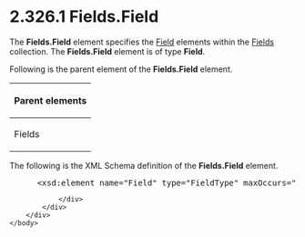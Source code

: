 <html dir="LTR" xmlns:mshelp="http://msdn.microsoft.com/mshelp" xmlns:ddue="http://ddue.schemas.microsoft.com/authoring/2003/5" xmlns:xlink="http://www.w3.org/1999/xlink" xmlns:tool="http://www.microsoft.com/tooltip">
    <head>
        <meta http-equiv="Content-Type" content="text/html; CHARSET=utf-8"></meta>
        <meta name="save" content="history"></meta>
        <title>2.326.1 Fields.Field</title>
        <xml>
            <mshelp:toctitle title="2.326.1 Fields.Field"></mshelp:toctitle>
            <mshelp:rltitle title="[MS-RDL]: Fields.Field"></mshelp:rltitle>
            <mshelp:keyword index="A" term="34fb1af5-d846-41cc-9fc7-3673e8079846"></mshelp:keyword>
            <mshelp:attr name="DCSext.ContentType" value="open specification"></mshelp:attr>
            <mshelp:attr name="AssetID" value="34fb1af5-d846-41cc-9fc7-3673e8079846"></mshelp:attr>
            <mshelp:attr name="TopicType" value="kbRef"></mshelp:attr>
            <mshelp:attr name="DCSext.Title" value="[MS-RDL]: Fields.Field" />
        </xml>
    </head>
    <body>
        <div id="header">
            <h1 class="heading">2.326.1 Fields.Field</h1>
        </div>
        <div id="mainSection">
            <div id="mainBody">
                <div id="allHistory" class="saveHistory"></div>
                <div id="sectionSection0" class="section" name="collapseableSection">
                    

<p>The <b>Fields.Field</b> element specifies the <a href="940b8522-5d1f-4a2a-ab79-087ef6a69881.md">Field</a> elements within the <a href="b37f01de-0f2f-42f0-90e2-ad8bed343954.md">Fields</a> collection. The <b>Fields.Field</b>
element is of type <b>Field</b>.</p>

<p>Following is the parent element of the <b>Fields.Field</b>
element.</p>

<table>
 <thead>
  <tr>
   <th>
   <p>Parent elements</p>
   </th>
  </tr>
 </thead>
 <tr>
  <td>
  <p>Fields</p>
  </td>
 </tr>
</table>

<p>The following is the XML Schema definition of the <b>Fields.Field</b>
element.</p>

<dl>
<dd>
<div><pre> &lt;xsd:element name=&quot;Field&quot; type=&quot;FieldType&quot; maxOccurs=&quot;unbounded&quot; /&gt;
</pre></div>
</dd></dl>


                </div>
            </div>
        </div>
    </body>
</html>